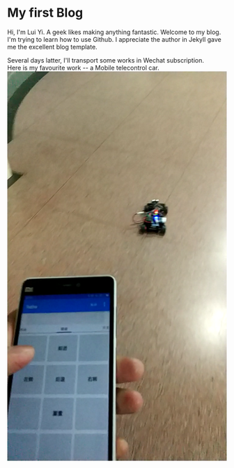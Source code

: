 My first Blog
==
Hi, I'm Lui Yi. A geek likes making anything fantastic. Welcome to my blog. I'm trying to learn how to use Github.
I appreciate the author in Jekyll gave me the excellent blog template.<br>

Several days latter, I'll transport some works in Wechat subscription.<br>
Here is my favourite work -- a Mobile telecontrol car.<br>
![](https://github.com/lfjd05/Lui-Yi-Pages/raw/gh-pages/imges/car.png)
